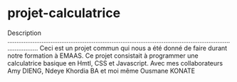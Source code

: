 # projet-calculatrice
Description
.............................................................................................................................................
Ceci est un projet commun qui nous a été donné de faire durant notre formation à EMAAS. 
Ce projet consistait à programmer une calculatrice basique en Hmtl, CSS et Javascript.
Avec mes collaborateurs Amy DIENG, Ndeye Khordia BA et moi même Ousmane KONATE
